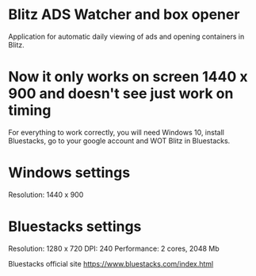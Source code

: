 # Blitz ADS Watcher and box opener

Application for automatic daily viewing of ads and opening containers in Blitz.

# Now it only works on screen 1440 x 900 and doesn't see just work on timing

For everything to work correctly, you will need Windows 10, install Bluestacks, go to your google account and WOT Blitz in Bluestacks.

# Windows settings
Resolution: 1440 x 900

# Bluestacks settings
Resolution: 1280 x 720
DPI: 240
Performance: 2 cores, 2048 Mb

Bluestacks official site https://www.bluestacks.com/index.html
